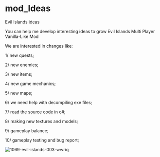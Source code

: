 # mod_Ideas
Evil Islands ideas

You can help me develop interesting ideas to grow Evil Islands Multi Player Vanilla-Like Mod

We are interested in changes like:

1/ new quests;

2/ new enemies;

3/ new items;

4/ new game mechanics;

5/ new maps;

6/ we need help with decompiling exe files;

7/ read the source code in c#;

8/ making new textures and models;

9/ gameplay balance;

10/ gameplay testing and bug report;

![1069-evil-islands-003-wwriq](https://user-images.githubusercontent.com/110040191/181355541-ba3399c2-e51e-4e0d-91de-5a0ec1fe05b1.jpg)

